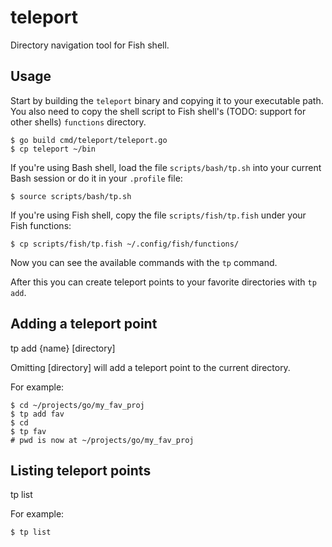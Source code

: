 # teleport

Directory navigation tool for Fish shell.

## Usage

Start by building the `teleport` binary and copying it to your executable path.
You also need to copy the shell script to Fish shell's (TODO: support for other shells) `functions` directory.

```shell
$ go build cmd/teleport/teleport.go
$ cp teleport ~/bin
```

If you're using Bash shell, load the file `scripts/bash/tp.sh` into your current Bash session
or do it in your `.profile` file:

```shell
$ source scripts/bash/tp.sh
```

If you're using Fish shell, copy the file `scripts/fish/tp.fish` under your Fish functions:

```shell
$ cp scripts/fish/tp.fish ~/.config/fish/functions/
```

Now you can see the available commands with the `tp` command.

After this you can create teleport points to your favorite directories with `tp add`.

## Adding a teleport point

tp add {name} [directory]

Omitting [directory] will add a teleport point to the current directory.

For example:
```shell
$ cd ~/projects/go/my_fav_proj
$ tp add fav
$ cd
$ tp fav
# pwd is now at ~/projects/go/my_fav_proj
```

## Listing teleport points

tp list

For example:
```shell
$ tp list
```
